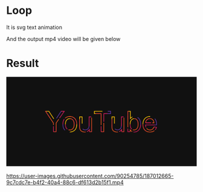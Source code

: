 # Loop
It is svg text animation 

And the output mp4 video will be given below

# Result
![output](https://github.com/Samarthasbhat/Loop/blob/main/output.png)



https://user-images.githubusercontent.com/90254785/187012665-9c7cdc7e-b4f2-40a4-88c6-df613d2b15f1.mp4

